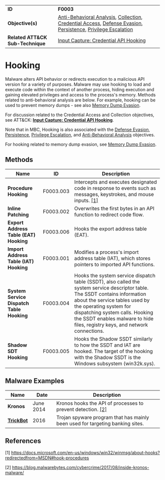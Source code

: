 |||
|---|---|
|**ID**|**F0003**|
|**Objective(s)**|[Anti-Behavioral Analysis](../anti-behavioral-analysis), [Collection](../collection), [Credential Access](../credential-access), [Defense Evasion](../defense-evasion), [Persistence](../persistence), [Privilege Escalation](../privilege-escalation)|
|**Related ATT&CK Sub-Technique**|[Input Capture: Credential API Hooking](https://attack.mitre.org/techniques/T1056/004/)|


Hooking
=======
Malware alters API behavior or redirects execution to a malicious API version for a variety of purposes. Malware may use hooking to load and execute code within the context of another process, hiding execution and gaining elevated privileges and access to the process's memory. Methods related to anti-behavioral analysis are below. For example, hooking can be used to prevent memory dumps - see also [Memory Dump Evasion](../anti-behavioral-analysis/evade-memory-dump.md).

For discussion related to the Credential Access and Collection objectives, see ATT&CK: [**Input Capture: Credential API Hooking**](https://attack.mitre.org/techniques/T1056/004/). 

Note that in MBC, Hooking is also associated with the [Defense Evasion](../defense-evasion), [Persistence](../persistence), [Privilege Escalation](../privilege-escalation), and [Anti-Behavioral Analysis](../anti-behavioral-analysis) objectives.

For hooking related to memory dump evasion, see [Memory Dump Evasion](../anti-behavioral-analysis/evade-memory-dump.md).

Methods
-------
|Name|ID|Description|
|---|---|---|
|**Procedure Hooking**|F0003.003|Intercepts and executes designated code in response to events such as messages, keystrokes, and mouse inputs. [[1]](#1)|
|**Inline Patching**|F0003.002|Overwrites the first bytes in an API function to redirect code flow.|
|**Export Address Table (EAT) Hooking**|F0003.006|Hooks the export address table (EAT).|
|**Import Address Table (IAT) Hooking**|F0003.001|Modifies a process's import address table (IAT), which stores pointers to imported API functions.|
|**System Service Dispatch Table Hooking**|F0003.004|Hooks the system service dispatch table (SSDT), also called the system service descriptor table. The SSDT contains information about the service tables used by the operating system for dispatching system calls. Hooking the SSDT enables malware to hide files, registry keys, and network connections.|
|**Shadow SDT Hooking**|F0003.005|Hooks the Shadow SSDT similarly to how the SSDT and IAT are hooked. The target of the hooking with the Shadow SSDT is the Windows subsystem (win32k.sys).|

Malware Examples
----------------
|Name|Date|Description|
|---|---|---|
|**Kronos**|June 2014|Kronos hooks the API of processes to prevent detection. [[2]](#2)|
|[**TrickBot**](../xample-malware/trickbot.md)|2016|Trojan spyware program that has mainly been used for targeting banking sites.|

References
----------
<a name="1">[1]</a> https://docs.microsoft.com/en-us/windows/win32/winmsg/about-hooks?redirectedfrom=MSDN#hook-procedures

<a name="2">[2]</a> https://blog.malwarebytes.com/cybercrime/2017/08/inside-kronos-malware/


